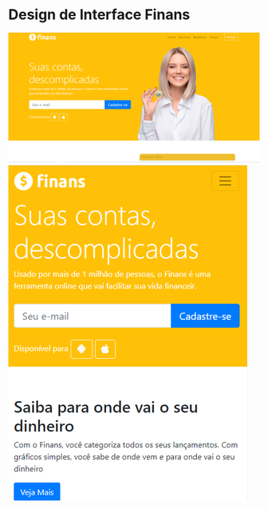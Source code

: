<link rel="stylesheet" href=".github/css/stilo.css">

# Design de Interface Finans

<img src=".github/imagens/cabecalho-desktop.png" class="desktop">
<img src=".github/imagens/cabecalho-mobile.png" class="mobile">